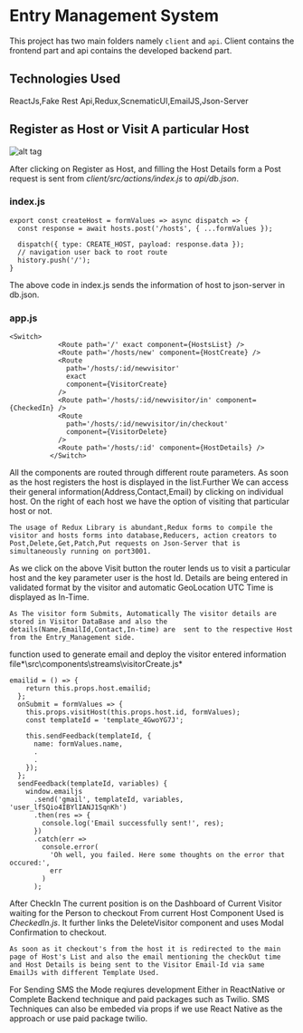 # Entry Management System

This project has two main folders namely `client`  and `api`.
Client contains the frontend part and api contains the developed backend part.

## Technologies Used

ReactJs,Fake Rest Api,Redux,ScnematicUI,EmailJS,Json-Server

## Register as Host or Visit A particular Host

![alt tag](https://raw.githubusercontent.com/riyalohia/Innovaccer-Medicare/master/Documentation/form.PNG "Search Symptoms")

After clicking on Register as Host, and filling the Host Details form a Post request is sent from *client/src/actions/index.js* to *api/db.json*.

### index.js

```
export const createHost = formValues => async dispatch => {
  const response = await hosts.post('/hosts', { ...formValues });

  dispatch({ type: CREATE_HOST, payload: response.data });
  // navigation user back to root route
  history.push('/');
}
```

The above code in index.js sends the information of host to json-server in db.json.

### app.js

```
<Switch>
            <Route path='/' exact component={HostsList} />
            <Route path='/hosts/new' component={HostCreate} />
            <Route
              path='/hosts/:id/newvisitor'
              exact
              component={VisitorCreate}
            />
            <Route path='/hosts/:id/newvisitor/in' component={CheckedIn} />
            <Route
              path='/hosts/:id/newvisitor/in/checkout'
              component={VisitorDelete}
            />
            <Route path='/hosts/:id' component={HostDetails} />
          </Switch>
```

All the components are routed through different route parameters.
As soon as the host registers the host is displayed in the list.Further We can access their general information(Address,Contact,Email) by clicking on individual host.
On the right of each host we have the option of visiting that particular host or not.

```
The usage of Redux Library is abundant,Redux forms to compile the visitor and hosts forms into database,Reducers, action creators to Post,Delete,Get,Patch,Put requests on Json-Server that is simultaneously running on port3001.
```

As we click on the above Visit button the router lends us to visit a particular host and the key parameter user is the host Id.
Details are being entered in validated format by the visitor and automatic GeoLocation UTC Time is displayed as In-Time.

```
As The visitor form Submits, Automatically The visitor details are stored in Visitor DataBase and also the details(Name,EmailId,Contact,In-time) are  sent to the respective Host from the Entry_Management side.
```
function used to generate email and deploy the visitor entered information file*\src\components\streams\visitorCreate.js*

```
emailid = () => {
    return this.props.host.emailid;
  };
  onSubmit = formValues => {
    this.props.visitHost(this.props.host.id, formValues);
    const templateId = 'template_4GwoYG7J';

    this.sendFeedback(templateId, {
      name: formValues.name,
      .
      .
    });
  };
  sendFeedback(templateId, variables) {
    window.emailjs
      .send('gmail', templateId, variables, 'user_lfSQio4IBYlIANJ1SqnKh')
      .then(res => {
        console.log('Email successfully sent!', res);
      })
      .catch(err =>
        console.error(
          'Oh well, you failed. Here some thoughts on the error that occured:',
          err
        )
      );
```
After CheckIn The current position is on the Dashboard of Current Visitor waiting for the Person to checkout From current Host
Component Used is *CheckedIn.js*. It further links the DeleteVisitor component and uses Modal Confirmation to checkout.


```
As soon as it checkout's from the host it is redirected to the main page of Host's List and also the email mentioning the checkOut time and Host Details is being sent to the Visitor Email-Id via same EmailJs with different Template Used.
```
For Sending SMS the Mode reqiures development Either in ReactNative or Complete Backend technique and paid packages such as Twilio.
SMS Techniques can also be embeded via props if we use React Native as the approach or use paid package twilio.



